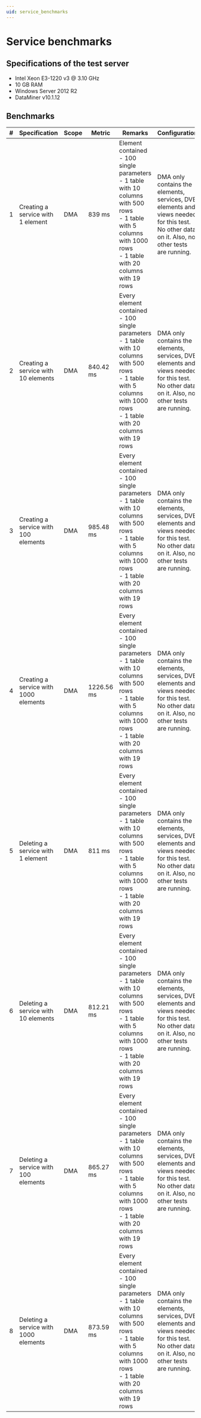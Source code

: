 ```yaml
---
uid: service_benchmarks
---
```


# Service benchmarks

## Specifications of the test server

- Intel Xeon E3-1220 v3 @ 3.10 GHz
- 10 GB RAM
- Windows Server 2012 R2
- DataMiner v10.1.12

## Benchmarks

| \# | Specification | Scope | Metric | Remarks | Configuration |
| -- | ------------- | ----- | ------ | ------- | ------------- |
| 1 | Creating a service with 1 element | DMA | 839 ms | Element contained<br>- 100 single parameters<br>- 1 table with 10 columns with 500 rows<br>- 1 table with 5 columns with 1000 rows<br>- 1 table with 20 columns with 19 rows | DMA only contains the elements, services, DVE elements and views needed for this test. No other data on it. Also, no other tests are running. |
| 2 | Creating a service with 10 elements | DMA | 840.42 ms | Every element contained<br>- 100 single parameters<br>- 1 table with 10 columns with 500 rows<br>- 1 table with 5 columns with 1000 rows<br>- 1 table with 20 columns with 19 rows | DMA only contains the elements, services, DVE elements and views needed for this test. No other data on it. Also, no other tests are running. |
| 3 | Creating a service with 100 elements | DMA | 985.48 ms | Every element contained<br>- 100 single parameters<br>- 1 table with 10 columns with 500 rows<br>- 1 table with 5 columns with 1000 rows<br>- 1 table with 20 columns with 19 rows | DMA only contains the elements, services, DVE elements and views needed for this test. No other data on it. Also, no other tests are running. |
| 4 | Creating a service with 1000 elements | DMA | 1226.56 ms | Every element contained<br>- 100 single parameters<br>- 1 table with 10 columns with 500 rows<br>- 1 table with 5 columns with 1000 rows<br>- 1 table with 20 columns with 19 rows | DMA only contains the elements, services, DVE elements and views needed for this test. No other data on it. Also, no other tests are running. |
| 5 | Deleting a service with 1 element | DMA | 811 ms | Every element contained<br>- 100 single parameters<br>- 1 table with 10 columns with 500 rows<br>- 1 table with 5 columns with 1000 rows<br>- 1 table with 20 columns with 19 rows | DMA only contains the elements, services, DVE elements and views needed for this test. No other data on it. Also, no other tests are running. |
| 6 | Deleting a service with 10 elements | DMA | 812.21 ms | Every element contained<br>- 100 single parameters<br>- 1 table with 10 columns with 500 rows<br>- 1 table with 5 columns with 1000 rows<br>- 1 table with 20 columns with 19 rows | DMA only contains the elements, services, DVE elements and views needed for this test. No other data on it. Also, no other tests are running. |
| 7 | Deleting a service with 100 elements | DMA | 865.27 ms | Every element contained<br>- 100 single parameters<br>- 1 table with 10 columns with 500 rows<br>- 1 table with 5 columns with 1000 rows<br>- 1 table with 20 columns with 19 rows | DMA only contains the elements, services, DVE elements and views needed for this test. No other data on it. Also, no other tests are running. |
| 8 | Deleting a service with 1000 elements | DMA | 873.59 ms | Every element contained<br>- 100 single parameters<br>- 1 table with 10 columns with 500 rows<br>- 1 table with 5 columns with 1000 rows<br>- 1 table with 20 columns with 19 rows | DMA only contains the elements, services, DVE elements and views needed for this test. No other data on it. Also, no other tests are running. |
